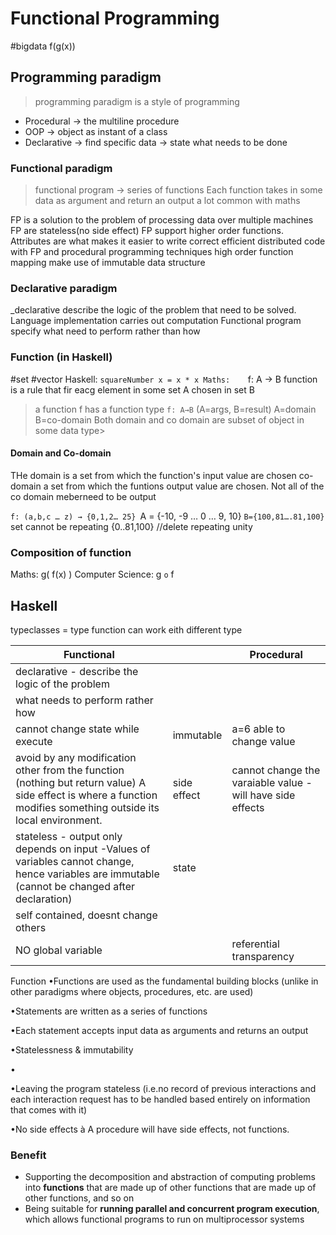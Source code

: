 # Functional Programming
 #bigdata  f(g(x))

## Programming paradigm
 > programming paradigm is a style of programming

 - Procedural → the multiline procedure
 - OOP → object as instant of a class
 - Declarative → find specific data → state what needs to be done
### Functional paradigm
>functional program → series of functions
 Each function takes in some data as argument and return an output
 a lot common with maths

FP is a solution to the problem of processing data over multiple machines 
FP are stateless(no side effect)
FP support higher order functions. Attributes are what makes it easier to write correct efficient distributed code with FP and procedural programming techniques
high order function mapping
make use of immutable data structure

### Declarative paradigm
 _declarative describe the logic of the problem that need to be solved.
 Language implementation carries out computation
 Functional program specify what need to perform rather than how
 
### Function (in Haskell)
#set #vector
Haskell:  `squareNumber x = x * x
Maths:    `f: A → B
function is a rule that fir eacg element  in some set A chosen in set B
> a function f has a function type
> `f: A→B` (A=args, B=result)
> A=domain B=co-domain 
> Both domain and co domain are subset of object in some data type>
#### Domain and Co-domain
THe domain is a set from which the function's input value are chosen
co-domain a set from which the funtions output value are chosen. Not all of the co domain meberneed to be output

`f: (a,b,c … z) → {0,1,2… 25}
`A = {-10, -9 … 0 … 9, 10}
`B={100,81….81,100}` set cannot be repeating
{0..81,100} //delete repeating unity

### Composition of function
Maths: g( f(x) )
Computer Science:  g `o` f

## Haskell
typeclasses = type
function can work eith different type

| Functional                                                                                                                                                       |             | Procedural                                                 |
| ---------------------------------------------------------------------------------------------------------------------------------------------------------------- | ----------- | ---------------------------------------------------------- |
| declarative - describe the logic of the problem                                                                                                                  |             |                                                            |
| what needs to perform rather how                                                                                                                                 |             |                                                            |
| cannot change state while execute                                                                                                                                | immutable   | a=6 able to change value                                   |
| avoid by any modification other from the function (nothing but return value) A side effect is where a function modifies something outside its local environment. | side effect | cannot change the varaiable value - will have side effects |
| stateless - output only depends on input    -Values of variables cannot change, hence variables are immutable (cannot be changed after declaration)              | state       |                                                            |
| self contained, doesnt change others                                                                                                                             |             |                                                            |
| NO global variable                                                                                                                                               |             | referential transparency                                                           |

Function
•Functions are used as the fundamental building blocks (unlike in other paradigms where objects, procedures, etc. are used)

•Statements are written as a series of functions

•Each statement accepts input data as arguments and returns an output

•Statelessness & immutability

•

•Leaving the program stateless (i.e.no record of previous interactions and each interaction request has to be handled based entirely on information that comes with it)

•No side effects à  A procedure will have side effects, not functions.

### Benefit
-   Supporting the decomposition and abstraction of computing problems into **functions** that are made up of other functions that are made up of other functions, and so on
-   Being suitable for **running parallel and concurrent program execution**, which allows functional programs to run on multiprocessor systems
